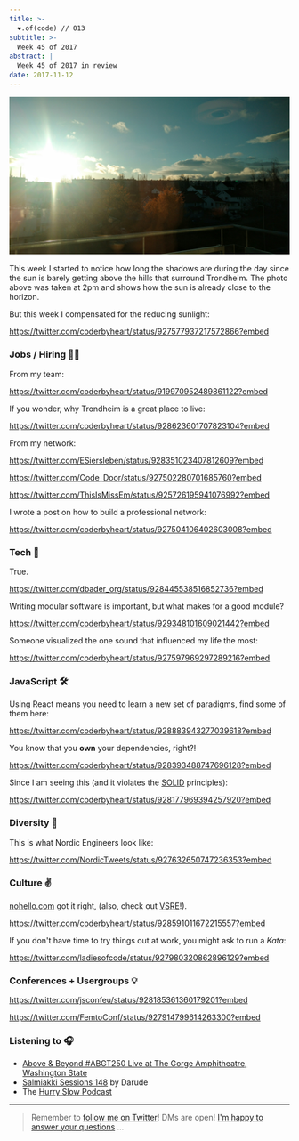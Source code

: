 ```yaml
---
title: >-
  ❤️.of(code) // 013
subtitle: >-
  Week 45 of 2017
abstract: |
  Week 45 of 2017 in review
date: 2017-11-12
---
```


![The sun at 2pm in November](../media/2017-11-12-heart-of-code-013.jpg)

This week I started to notice how long the shadows are during the day since the
sun is barely getting above the hills that surround Trondheim. The photo above
was taken at 2pm and shows how the sun is already close to the horizon.

But this week I compensated for the reducing sunlight:

<https://twitter.com/coderbyheart/status/927577937217572866?embed>

### Jobs / Hiring 💪🏻

From my team:

<https://twitter.com/coderbyheart/status/919970952489861122?embed>

If you wonder, why Trondheim is a great place to live:

<https://twitter.com/coderbyheart/status/928623601707823104?embed>

From my network:

<https://twitter.com/ESiersleben/status/928351023407812609?embed>

<https://twitter.com/Code_Door/status/927502280701685760?embed>

<https://twitter.com/ThisIsMissEm/status/925726195941076992?embed>

I wrote a post on how to build a professional network:

<https://twitter.com/coderbyheart/status/927504106402603008?embed>

### Tech 🚀

True.

<https://twitter.com/dbader_org/status/928445538516852736?embed>

Writing modular software is important, but what makes for a good module?

<https://twitter.com/coderbyheart/status/929348101609021442?embed>

Someone visualized the one sound that influenced my life the most:

<https://twitter.com/coderbyheart/status/927597969297289216?embed>

### JavaScript 🛠

Using React means you need to learn a new set of paradigms, find some of them
here:

<https://twitter.com/coderbyheart/status/928883943277039618?embed>

You know that you **own** your dependencies, right?!

<https://twitter.com/coderbyheart/status/928393488747696128?embed>

Since I am seeing this (and it violates the
[SOLID](<https://en.wikipedia.org/wiki/SOLID_(object-oriented_design)>)
principles):

<https://twitter.com/coderbyheart/status/928177969394257920?embed>

### Diversity 🌈

This is what Nordic Engineers look like:

<https://twitter.com/NordicTweets/status/927632650747236353?embed>

### Culture ✌️

[nohello.com](http://www.nohello.com/) got it right, (also, check out
[VSRE](http://vsre.info/)!).

<https://twitter.com/coderbyheart/status/928591011672215557?embed>

If you don't have time to try things out at work, you might ask to run a _Kata_:

<https://twitter.com/ladiesofcode/status/927980320862896129?embed>

### Conferences + Usergroups 💡

<https://twitter.com/jsconfeu/status/928185361360179201?embed>

<https://twitter.com/FemtoConf/status/927914799614263300?embed>

### Listening to 🎧

- [Above & Beyond #ABGT250 Live at The Gorge Amphitheatre, Washington State](https://youtu.be/CMXiCR2gQw0)
- [Salmiakki Sessions 148](https://soundcloud.com/darude/salmiakki-sessions-148-309-studio-live)
  by Darude
- The [Hurry Slow Podcast](http://hurryslowly.co/)

---

> Remember to [follow me on Twitter](https://twitter.com/coderbyheart)! DMs are
> open!
> [I'm happy to answer your questions](https://twitter.com/coderbyheart/status/929317763067383808)
> ...
